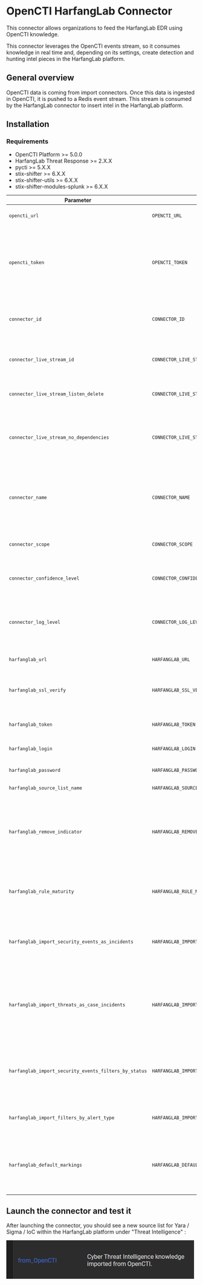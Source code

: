 # OpenCTI HarfangLab Connector

This connector allows organizations to feed the HarfangLab EDR using OpenCTI knowledge.

This connector leverages the OpenCTI events stream, so it consumes knowledge in real time and, depending on its settings, create detection and hunting intel pieces in the HarfangLab platform.

## General overview

OpenCTI data is coming from import connectors. Once this data is ingested in OpenCTI, it is pushed to a Redis event stream. This stream is consumed by the HarfangLab connector to insert intel in the HarfangLab platform.

## Installation

### Requirements

- OpenCTI Platform >= 5.0.0
- HarfangLab Threat Response >= 2.X.X
- pycti >= 5.X.X
- stix-shifter >= 6.X.X
- stix-shifter-utils >= 6.X.X
- stix-shifter-modules-splunk >= 6.X.X


| Parameter                                             | Docker envvar                                         | Mandatory | Description                                                                                                                   |
|-------------------------------------------------------|-------------------------------------------------------|-----------|-------------------------------------------------------------------------------------------------------------------------------|
| `opencti_url`                                         | `OPENCTI_URL`                                         | Yes       | The URL of the OpenCTI platform.                                                                                              |
| `opencti_token`                                       | `OPENCTI_TOKEN`                                       | Yes       | The token of the OpenCTI user (it's recommanded to create a dedicated user for the connector with the Administrator role).    |
| `connector_id`                                        | `CONNECTOR_ID`                                        | Yes       | A valid arbitrary `UUIDv4` that must be unique for this connector.                                                            |
| `connector_live_stream_id`                            | `CONNECTOR_LIVE_STREAM_ID`                            | Yes       | The Live Stream ID of the stream created in the OpenCTI interface.                                                            |
| `connector_live_stream_listen_delete`                 | `CONNECTOR_LIVE_STREAM_LISTEN_DELETE`                 | Yes       | The Live Stream listen delete must be `true`.                                                                                 |
| `connector_live_stream_no_dependencies`               | `CONNECTOR_LIVE_STREAM_NO_DEPENDENCIES`               | Yes       | The Live Stream no dependencies must be `false` because it's necessary to detect observables in the stream.                   |
| `connector_name`                                      | `CONNECTOR_NAME`                                      | Yes       | The name of the HarfangLab instance, to identify it if you have multiple HarfangLab connectors.                               |
| `connector_scope`                                     | `CONNECTOR_SCOPE`                                     | Yes       | Must be `harfanglab`, not used in this connector.                                                                             |
| `connector_confidence_level`                          | `CONNECTOR_CONFIDENCE_LEVEL`                          | Yes       | The default confidence level for created sightings.                                                                           |
| `connector_log_level`                                 | `CONNECTOR_LOG_LEVEL`                                 | Yes       | The log level for this connector, could be `debug`, `info`, `warn` or `error` (less verbose).                                 |
| `harfanglab_url`                                      | `HARFANGLAB_URL`                                      | Yes       | The HarfangLab instance URL.                                                                                                  |
| `harfanglab_ssl_verify`                               | `HARFANGLAB_SSL_VERIFY`                               | Yes       | Enable the SSL certificate check (default: `true`).                                                                           |
| `harfanglab_token`                                    | `HARFANGLAB_TOKEN`                                    | Yes       | The token of the HarfangLab user.                                                                                             |
| `harfanglab_login`                                    | `HARFANGLAB_LOGIN`                                    | Yes       | The HarfangLab login user.                                                                                                    |
| `harfanglab_password`                                 | `HARFANGLAB_PASSWORD`                                 | Yes       | The HarfangLab password.                                                                                                      |
| `harfanglab_source_list_name`                         | `HARFANGLAB_SOURCE_LIST_NAME`                         | Yes       | Must be `from_OpenCTI`.                                                                                                       |
| `harfanglab_remove_indicator`                         | `HARFANGLAB_REMOVE_INDICATOR`                         | Yes       | Choose between permanent deletion or deactivation of indicators in the HarfangLab platform (default: `true`).                 |
| `harfanglab_rule_maturity`                            | `HARFANGLAB_RULE_MATURITY`                            | Yes       | Allows you to create rules with the `stable` or `testing` status in HarfangLab platform.                                      |
| `harfanglab_import_security_events_as_incidents`      | `HARFANGLAB_IMPORT_SECURITY_EVENTS_AS_INCIDENTS`      | Yes       | Import security events as incidents, from HarfangLab to openCTI. (default: `true`)                                            |
| `harfanglab_import_threats_as_case_incidents`         | `HARFANGLAB_IMPORT_THREATS_AS_CASE_INCIDENTS`         | Yes       | Import threats as case incidents, from HarfangLab to openCTI. If `true`, "import security events as sightings" must be `true` |
| `harfanglab_import_security_events_filters_by_status` | `HARFANGLAB_IMPORT_SECURITY_EVENTS_FILTERS_BY_STATUS` | Yes       | Filters available : new, investigating, false_positive, closed - example : 'new, investigating'                               |
| `harfanglab_import_filters_by_alert_type`             | `HARFANGLAB_IMPORT_FILTERS_BY_ALERT_TYPE`             | Yes       | Filters available : yara, sigma, ioc - example : 'sigma, ioc'                                                                 |
| `harfanglab_default_markings`                         | `HARFANGLAB_DEFAULT_MARKINGS`                         | Yes       | Choose one marking by default. Markings available : TLP:CLEAR - TLP:GREEN - TLP:AMBER - TLP:RED                               |

## Launch the connector and test it

After launching the connector, you should see a new source list for Yara / Sigma / IoC within the HarfangLab platform under "Threat Intelligence" :

![source.png](doc/source.png)